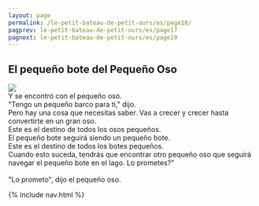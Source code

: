 ```yaml
---
layout: page
permalink: /le-petit-bateau-de-petit-ours/es/page18/
pagprev: le-petit-bateau-de-petit-ours/es/page17
pagnext: le-petit-bateau-de-petit-ours/es/page19
---
```


## El pequeño bote del Pequeño Oso

<img src="{{ site.baseurl }}/img/le-petit-bateau-de-petit-ours/page18.jpg"/>

<div class="childbook-text">
Y se encontró con el pequeño oso.
<br />
"Tengo un pequeño barco para ti," dijo.
<br />
Pero hay una cosa que necesitas saber. Vas a crecer y crecer hasta convertirte en un gran oso.
<br />
Este es el destino de todos los osos pequeños.
<br />
El pequeño bote seguirá siendo un pequeño bote.
<br />
Este es el destino de todos los botes pequeños.
<br />
Cuando esto suceda, tendrás que encontrar otro pequeño oso que seguirá navegar el pequeño bote en el lago. Lo prometes?"
<br />
<br />
"Lo prometo", dijo el pequeño oso.
</div>

{% include nav.html %}
